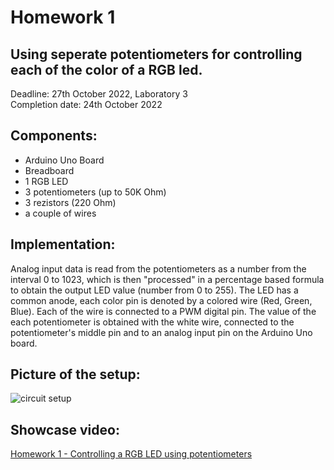 # Homework 1
## Using seperate potentiometers for controlling each of the color of a RGB led.

Deadline: 27th October 2022, Laboratory 3<br>
Completion date: 24th October 2022

## Components:
* Arduino Uno Board
* Breadboard
* 1 RGB LED
* 3 potentiometers (up to 50K Ohm)
* 3 rezistors (220 Ohm)
* a couple of wires

## Implementation:
Analog input data is read from the potentiometers as a number from the interval 0 to 1023, which is then "processed" in a percentage based formula to obtain the output LED value (number from 0 to 255). The LED has a common anode, each color pin is denoted by a colored wire (Red, Green, Blue). Each of the wire is connected to a PWM digital pin. The value of the each potentiometer is obtained with the white wire, connected to the potentiometer's middle pin and to an analog input pin on the Arduino Uno board. 

## Picture of the setup:
![circuit setup](https://i.imgur.com/NwHtBPc.jpg)

## Showcase video:
[Homework 1 - Controlling a RGB LED using potentiometers](https://youtu.be/SCht0vshSvY)
